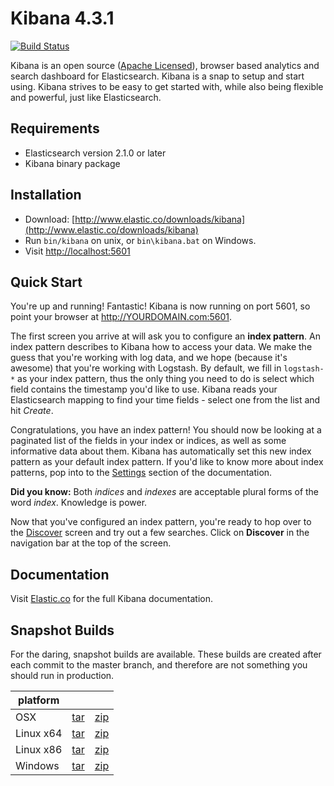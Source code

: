 # Kibana 4.3.1

[![Build Status](https://travis-ci.org/elastic/kibana.svg?branch=master)](https://travis-ci.org/elastic/kibana?branch=master)

Kibana is an open source ([Apache Licensed](https://github.com/elastic/kibana/blob/master/LICENSE.md)), browser based analytics and search dashboard for Elasticsearch. Kibana is a snap to setup and start using. Kibana strives to be easy to get started with, while also being flexible and powerful, just like Elasticsearch.

## Requirements

- Elasticsearch version 2.1.0 or later
- Kibana binary package

## Installation

* Download: [http://www.elastic.co/downloads/kibana](http://www.elastic.co/downloads/kibana)
* Run `bin/kibana` on unix, or `bin\kibana.bat` on Windows.
* Visit [http://localhost:5601](http://localhost:5601)

## Quick Start

You're up and running! Fantastic! Kibana is now running on port 5601, so point your browser at http://YOURDOMAIN.com:5601.

The first screen you arrive at will ask you to configure an **index pattern**. An index pattern describes to Kibana how to access your data. We make the guess that you're working with log data, and we hope (because it's awesome) that you're working with Logstash. By default, we fill in `logstash-*` as your index pattern, thus the only thing you need to do is select which field contains the timestamp you'd like to use. Kibana reads your Elasticsearch mapping to find your time fields - select one from the list and hit *Create*.

Congratulations, you have an index pattern! You should now be looking at a paginated list of the fields in your index or indices, as well as some informative data about them. Kibana has automatically set this new index pattern as your default index pattern. If you'd like to know more about index patterns, pop into to the [Settings](#settings) section of the documentation.

**Did you know:** Both *indices* and *indexes* are acceptable plural forms of the word *index*. Knowledge is power.

Now that you've configured an index pattern, you're ready to hop over to the [Discover](#discover) screen and try out a few searches. Click on **Discover** in the navigation bar at the top of the screen.

## Documentation

Visit [Elastic.co](http://www.elastic.co/guide/en/kibana/current/index.html) for the full Kibana documentation.

## Snapshot Builds

For the daring, snapshot builds are available. These builds are created after each commit to the master branch, and therefore are not something you should run in production.

| platform |  |  |
| --- | --- | --- |
| OSX | [tar](http://download.elastic.co/kibana/kibana-snapshot/kibana-4.3.1-darwin-x64.tar.gz) | [zip](http://download.elastic.co/kibana/kibana-snapshot/kibana-4.3.1-darwin-x64.zip) |
| Linux x64 | [tar](http://download.elastic.co/kibana/kibana-snapshot/kibana-4.3.1-linux-x64.tar.gz) | [zip](http://download.elastic.co/kibana/kibana-snapshot/kibana-4.3.1-linux-x64.zip) |
| Linux x86 | [tar](http://download.elastic.co/kibana/kibana-snapshot/kibana-4.3.1-linux-x86.tar.gz) | [zip](http://download.elastic.co/kibana/kibana-snapshot/kibana-4.3.1-linux-x86.zip) |
| Windows | [tar](http://download.elastic.co/kibana/kibana-snapshot/kibana-4.3.1-windows.tar.gz) | [zip](http://download.elastic.co/kibana/kibana-snapshot/kibana-4.3.1-windows.zip) |
